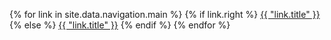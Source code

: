 {% for link in site.data.navigation.main %}
  {% if link.right %}
    <a class="normal right" href="{{ link.url }}">{{ "link.title" }}</a>
    {% else %}
    <a class="normal" href="{{ link.url }}">{{ "link.title" }}</a>
  {% endif %}
{% endfor %}

